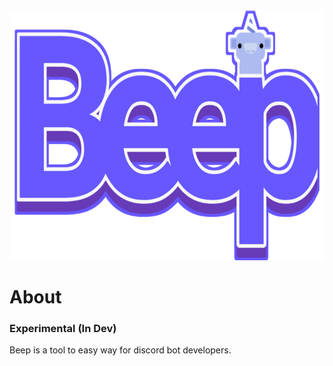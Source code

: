 <div align="center">
  <img src="./logo.png" height="400" />
</div>

# About
### Experimental (In Dev)

Beep is a tool to easy way for discord bot developers.